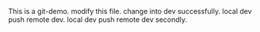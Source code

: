 This is a git-demo.
modify this file.
change into dev successfully.
local dev push remote dev.
local dev push remote dev secondly.